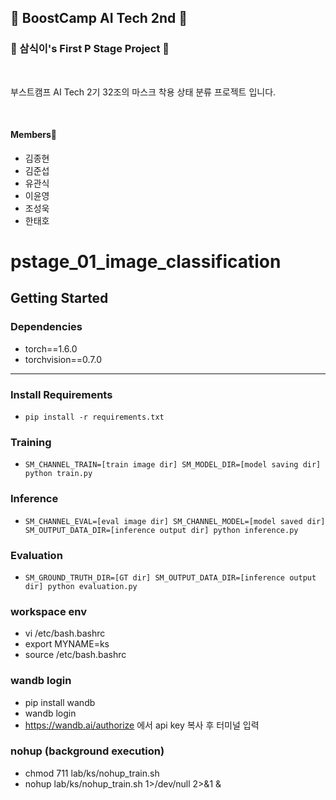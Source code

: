 ## 🦢 BoostCamp AI Tech 2nd 🦢 
### 🐧 삼식이's First P Stage Project 🐧
<br>

부스트캠프 AI Tech 2기 32조의 마스크 착용 상태 분류 프로젝트 입니다.   

<br>

#### Members🐣

- 김종현
- 김준섭
- 유관식
- 이윤영
- 조성욱
- 한태호


# pstage_01_image_classification

## Getting Started    
### Dependencies
- torch==1.6.0
- torchvision==0.7.0                                               
---               

### Install Requirements
- `pip install -r requirements.txt`

### Training
- `SM_CHANNEL_TRAIN=[train image dir] SM_MODEL_DIR=[model saving dir] python train.py`

### Inference
- `SM_CHANNEL_EVAL=[eval image dir] SM_CHANNEL_MODEL=[model saved dir] SM_OUTPUT_DATA_DIR=[inference output dir] python inference.py`

### Evaluation
- `SM_GROUND_TRUTH_DIR=[GT dir] SM_OUTPUT_DATA_DIR=[inference output dir] python evaluation.py`


### workspace env
- vi /etc/bash.bashrc
- export MYNAME=ks
- source /etc/bash.bashrc


### wandb login
- pip install wandb
- wandb login 
- https://wandb.ai/authorize 에서 api key 복사 후 터미널 입력


### nohup (background execution)
- chmod 711 lab/ks/nohup_train.sh   
- nohup lab/ks/nohup_train.sh 1>/dev/null 2>&1 &     